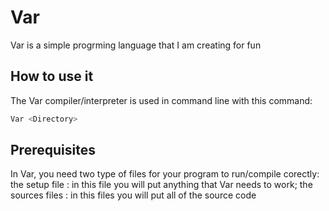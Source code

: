 # Var

Var is a simple progrming language that I am creating for fun

## How to use it

The Var compiler/interpreter is used in command line with this command:
```bash
Var <Directory>
```

## Prerequisites

In Var, you need two type of files for your program to run/compile corectly:
the setup file : in this file you will put anything that Var needs to work;
the sources files : in this files you will put all of the source code

